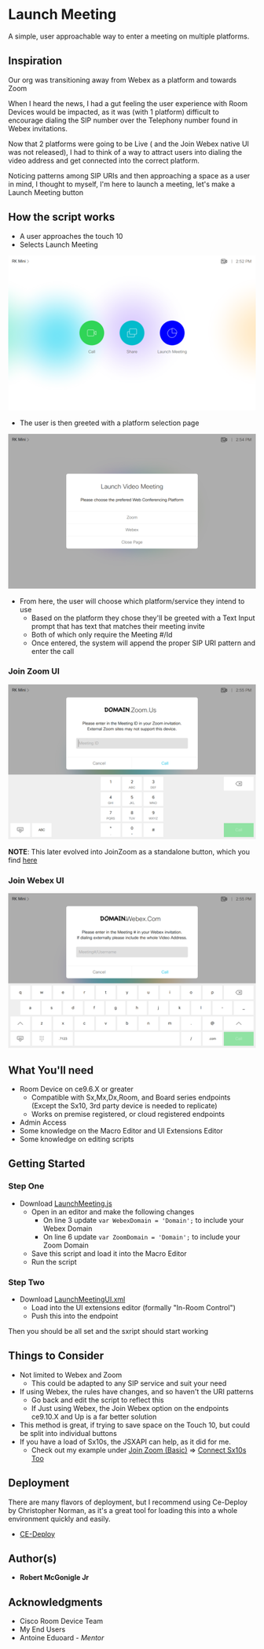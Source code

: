 # Launch Meeting

A simple, user approachable way to enter a meeting on multiple platforms.

## Inspiration
Our org was transitioning away from Webex as a platform and towards Zoom

When I heard the news, I had a gut feeling the user experience with Room Devices would be impacted, as it was (with 1 platform) difficult to encourage dialing the SIP number over the Telephony number found in Webex invitations.

Now that 2 platforms were going to be Live ( and the Join Webex native UI was not released), I had to think of a way to attract users into dialing the video address and get connected into the correct platform.

Noticing patterns among SIP URIs and then approaching a space as a user in mind, I thought to myself, I'm here to launch a meeting, let's make a Launch Meeting button

## How the script works
* A user approaches the touch 10
* Selects Launch Meeting

![HomePage](https://github.com/Bobby-McGonigle/Cisco-RoomDevice-Macro-Projects-Examples/blob/master/LaunchMeeting/images/01_Hompage.png)

* The user is then greeted with a platform selection page

![SelectPlatform](https://github.com/Bobby-McGonigle/Cisco-RoomDevice-Macro-Projects-Examples/blob/master/LaunchMeeting/images/02_LaunchMeetingOpened.png)

* From here, the user will choose which platform/service they intend to use
  * Based on the platform they chose they'll be greeted with a Text Input prompt that has text that matches their meeting invite
  * Both of which only require the Meeting #/Id
  * Once entered, the system will append the proper SIP URI pattern and enter the call

### Join Zoom UI

![JoinZoom](https://github.com/Bobby-McGonigle/Cisco-RoomDevice-Macro-Projects-Examples/blob/master/LaunchMeeting/images/03_Zoom%20Selected.png)

**NOTE**: This later evolved into JoinZoom as a standalone button, which you find [here](https://github.com/Bobby-McGonigle/Cisco-RoomDevice-Macro-Projects-Examples/tree/master/Join%20Zoom)

### Join Webex UI

![JoinWebex](https://github.com/Bobby-McGonigle/Cisco-RoomDevice-Macro-Projects-Examples/blob/master/LaunchMeeting/images/04_Webex%20Selected.png)

## What You'll need

* Room Device on ce9.6.X or greater
  * Compatible with Sx,Mx,Dx,Room, and Board series endpoints (Except the Sx10, 3rd party device is needed to replicate)
  * Works on premise registered, or cloud registered endpoints
* Admin Access
* Some knowledge on the Macro Editor and UI Extensions Editor
* Some knowledge on editing scripts

## Getting Started 

### Step One

* Download [LaunchMeeting.js](https://github.com/Bobby-McGonigle/Cisco-RoomDevice-Macro-Projects-Examples/blob/master/LaunchMeeting/LaunchMeeting.js)
  * Open in an editor and make the following changes
    * On line 3 update ```var WebexDomain = 'Domain';``` to include your Webex Domain
    * On line 6 update ```var ZoomDomain = 'Domain';``` to include your Zoom Domain
  * Save this script and load it into the Macro Editor
  * Run the script
  
### Step Two

* Download [LaunchMeetingUI.xml](https://github.com/Bobby-McGonigle/Cisco-RoomDevice-Macro-Projects-Examples/blob/master/LaunchMeeting/LaunchMeetingUI.xml)
  * Load into the UI extensions editor (formally "In-Room Control")
  * Push this into the endpoint

Then you should be all set and the sxript should start working

## Things to Consider
* Not limited to Webex and Zoom
  * This could be adapted to any SIP service and suit your need
* If using Webex, the rules have changes, and so haven't the URI patterns
  * Go back and edit the script to reflect this
  * If Just using Webex, the Join Webex option on the endpoints ce9.10.X and Up is a far better solution
* This method is great, if trying to save space on the Touch 10, but could be split into individual buttons
* If you have a load of Sx10s, the JSXAPI can help, as it did for me.
  * Check out my example under [Join Zoom (Basic)](https://github.com/Bobby-McGonigle/Cisco-RoomDevice-Macro-Projects-Examples/tree/master/Join%20Zoom/Join%20Zoom%20(Basic)) => [Connect Sx10s Too](https://github.com/Bobby-McGonigle/Cisco-RoomDevice-Macro-Projects-Examples/tree/master/Join%20Zoom/Join%20Zoom%20(Basic)/Connect%20Sx10s%20Too)

## Deployment

There are many flavors of deployment, but I recommend using Ce-Deploy by Christopher Norman, as it's a great tool for loading this into a whole environment quickly and easily.

* [CE-Deploy](https://github.com/voipnorm/CE-Deploy)

## Author(s)

* **Robert McGonigle Jr**

## Acknowledgments

* Cisco Room Device Team
* My End Users
* Antoine Eduoard - *Mentor*

